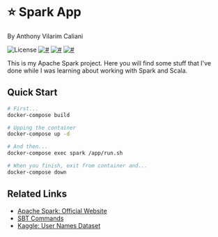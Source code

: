 # ⭐️ Spark App
By Anthony Vilarim Caliani

![License](https://img.shields.io/github/license/avcaliani/aws-app?logo=apache&color=lightseagreen) [![#](https://img.shields.io/badge/open--jdk-1.8.x-red.svg)](#) [![#](https://img.shields.io/badge/scala-2.11.x-mediumvioletred.svg)](#) [![#](https://img.shields.io/badge/apache--spark-2.4.5-darkorange.svg)](#)

This is my Apache Spark project. Here you will find some stuff that I've done while I was learning about working with Spark and Scala.

## Quick Start

```sh
# First...
docker-compose build

# Upping the container
docker-compose up -d

# And then...
docker-compose exec spark /app/run.sh

# When you finish, exit from container and...
docker-compose down
```

## Related Links
- [Apache Spark: Official Website](https://spark.apache.org)
- [SBT Commands](https://alvinalexander.com/scala/sbt-how-to-compile-run-package-scala-project)
- [Kaggle: User Names Dataset](https://www.kaggle.com/datagov/usa-names)
